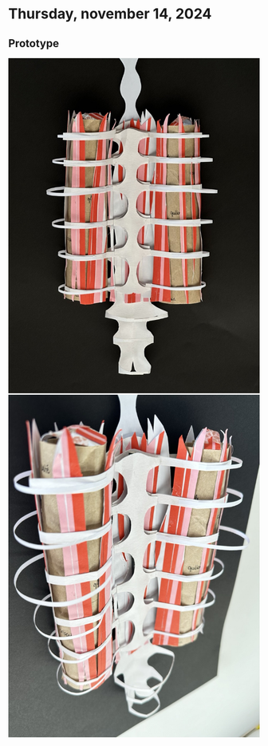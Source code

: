 # Thursday, november 14, 2024

## Prototype
![](images/paper-protoype-14nov-1.jpeg)
![](images/paper-protoype-14nov-1-1.jpeg)